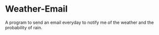 # Weather-Email
A program to send an email everyday to notify me of the weather and the probability of rain.
